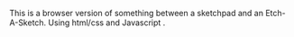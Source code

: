 This is a browser version of something between a sketchpad and an Etch-A-Sketch. Using html/css and Javascript .